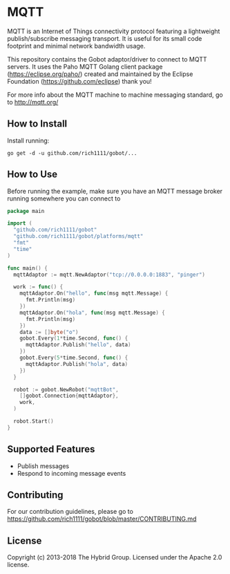 # MQTT

MQTT is an Internet of Things connectivity protocol featuring a lightweight publish/subscribe messaging transport. It is useful for its small code footprint and minimal network bandwidth usage.

This repository contains the Gobot adaptor/driver to connect to MQTT servers. It uses the Paho MQTT Golang client package (https://eclipse.org/paho/) created and maintained by the Eclipse Foundation (https://github.com/eclipse) thank you!

For more info about the MQTT machine to machine messaging standard, go to http://mqtt.org/

## How to Install

Install running:

```
go get -d -u github.com/rich1111/gobot/...
```

## How to Use

Before running the example, make sure you have an MQTT message broker running somewhere you can connect to

```go
package main

import (
  "github.com/rich1111/gobot"
  "github.com/rich1111/gobot/platforms/mqtt"
  "fmt"
  "time"
)

func main() {
  mqttAdaptor := mqtt.NewAdaptor("tcp://0.0.0.0:1883", "pinger")

  work := func() {
    mqttAdaptor.On("hello", func(msg mqtt.Message) {
      fmt.Println(msg)
    })
    mqttAdaptor.On("hola", func(msg mqtt.Message) {
      fmt.Println(msg)
    })
    data := []byte("o")
    gobot.Every(1*time.Second, func() {
      mqttAdaptor.Publish("hello", data)
    })
    gobot.Every(5*time.Second, func() {
      mqttAdaptor.Publish("hola", data)
    })
  }

  robot := gobot.NewRobot("mqttBot",
    []gobot.Connection{mqttAdaptor},
    work,
  )

  robot.Start()
}
```

## Supported Features

* Publish messages
* Respond to incoming message events

## Contributing

For our contribution guidelines, please go to https://github.com/rich1111/gobot/blob/master/CONTRIBUTING.md

## License

Copyright (c) 2013-2018 The Hybrid Group. Licensed under the Apache 2.0 license.

